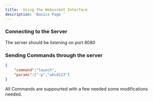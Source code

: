 ```yaml
---
title:  Using the Websocket Interface
description: 'Basics Page '
---
```


### Connecting to the Server

The server should be listening on port 8080

### Sending Commands through the server

```json
{
    "command":"launch",
    "params":["-p","abcd123"]
}
```
All Commands are suppourted with a few needed some modifications needed.


